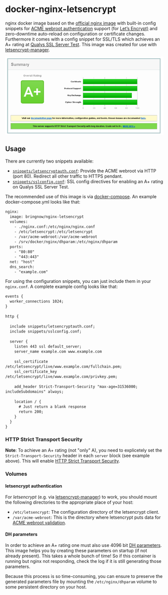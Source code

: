 # docker-nginx-letsencrypt
nginx docker image based on the [official nginx image](https://hub.docker.com/_/nginx/) with built-in config snippets for [ACME webroot authentication](https://en.wikipedia.org/wiki/Automated_Certificate_Management_Environment) support (for [Let’s Encrypt)](https://letsencrypt.org/) and zero-downtime auto-reload on configuration or certificate changes. Furthermore it comes with a config snippet for SSL/TLS which achieves an A+ rating at [Qualys SSL Server Test](https://www.ssllabs.com/ssltest/).  This image was created for use with [letsencrypt-manager](https://github.com/bringnow/docker-letsencrypt-manager).

![SSL Server Test Rating](./sslservertest.png?raw=true "Qualys SSL Server Test Rating")

## Usage

There are currently two snippets available:

* [`snippets/letsencryptauth.conf`](letsencryptauth.conf): Provide the ACME webroot via HTTP (port 80). Redirect all other traffic to HTTPS pendant.
* [`snippets/sslconfig.conf`](sslconfig.conf): SSL config directives for enabling an A+ rating on Qualys SSL Server Test.

The recommended use of this image is via [docker-compose](https://docs.docker.com/compose/). An example docker-compose.yml looks like that:

```
nginx:
  image: bringnow/nginx-letsencrypt
  volumes:
    - ./nginx.conf:/etc/nginx/nginx.conf
    - /etc/letsencrypt:/etc/letsencrypt
    - /var/acme-webroot:/var/acme-webroot
    - /srv/docker/nginx/dhparam:/etc/nginx/dhparam
  ports:
    - "80:80"
    - "443:443"
  net: "host"
  dns_search:
    - "example.com"
```

For using the configuration snippets, you can just include them in your `nginx.conf`. A complete example config looks like that:

```
events {
  worker_connections 1024;
}

http {

  include snippets/letsencryptauth.conf;
  include snippets/sslconfig.conf;

  server {
    listen 443 ssl default_server;
    server_name example.com www.example.com

    ssl_certificate /etc/letsencrypt/live/www.example.com/fullchain.pem;
    ssl_certificate_key /etc/letsencrypt/live/www.example.com/privkey.pem;

    add_header Strict-Transport-Security "max-age=31536000; includeSubdomains" always;

    location / {
      # Just return a blank response
      return 200;
    }
  }
}
```

### HTTP Strict Transport Security

**Note**: To achieve an A+ rating (not "only" A), you need to explicetely set the `Strict-Transport-Security` header in each `server` block (see example above). This will enable [HTTP Strict Transport Security](https://en.wikipedia.org/wiki/HTTP_Strict_Transport_Security).

### Volumes

#### letsencrypt authentication

For *letsencrypt* (e.g. via [letsencrypt-manager](https://github.com/bringnow/docker-letsencrypt-manager)) to work, you should mount the following directories to the appropriate place of your host:

* `/etc/letsencrypt`: The configuration directory of the letsencrypt client.
* `/var/acme-webroot`: This is the directory where letsencrypt puts data for [ACME webroot validation](http://letsencrypt.readthedocs.org/en/latest/using.html#webroot).

#### DH parameters

In order to achieve an A+ rating one must also use 4096 bit [DH parameters](https://en.wikipedia.org/wiki/Denavit%E2%80%93Hartenberg_parameters). This image helps you by creating these parameters on startup (if not already present). This takes a whole bunch of time! So if this container is running but nginx not responding, check the log if it is still generating those parameters.

Because this process is so time-consuming, you can ensure to preserve the generated parameters file by mounting the `/etc/nginx/dhparam` volume to some persistent directory on your host.
